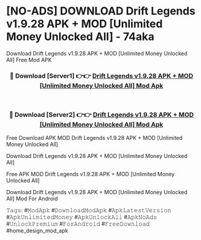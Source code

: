 # [NO-ADS] DOWNLOAD Drift Legends v1.9.28 APK + MOD [Unlimited Money Unlocked All] - 74aka
Download Drift Legends v1.9.28 APK + MOD [Unlimited Money Unlocked All] Free Mod APK

<div align="center">
<h3>🔴 Download [Server1] 👉👉 <a href="https://apk-comot.site?title=Drift_Legends_v1.9.28_APK_+_MOD_[Unlimited_Money_Unlocked_All]">Drift Legends v1.9.28 APK + MOD [Unlimited Money Unlocked All] Mod Apk</a></h3><br>

<h3>🔴 Download [Server2] 👉👉 <a href="https://apk-comot.site?title=Drift_Legends_v1.9.28_APK_+_MOD_[Unlimited_Money_Unlocked_All]">Drift Legends v1.9.28 APK + MOD [Unlimited Money Unlocked All] Mod Apk</a></h3>
</div>


Free Download APK MOD Drift Legends v1.9.28 APK + MOD [Unlimited Money Unlocked All]

Download Drift Legends v1.9.28 APK + MOD [Unlimited Money Unlocked All] 

Free APK MOD Drift Legends v1.9.28 APK + MOD [Unlimited Money Unlocked All] 

Download Drift Legends v1.9.28 APK + MOD [Unlimited Money Unlocked All] Mod For Android

𝚃𝚊𝚐𝚜: #𝙼𝚘𝚍𝙰𝚙𝚔 #𝙳𝚘𝚠𝚗𝚕𝚘𝚊𝚍𝙼𝚘𝚍𝙰𝚙𝚔 #𝙰𝚙𝚔𝙻𝚊𝚝𝚎𝚜𝚝𝚅𝚎𝚛𝚜𝚒𝚘𝚗 #𝙰𝚙𝚔𝚄𝚗𝚕𝚒𝚖𝚒𝚝𝚎𝚍𝙼𝚘𝚗𝚎𝚢 #𝙰𝚙𝚔𝚄𝚗𝚕𝚘𝚌𝚔𝙰𝚕𝚕 #𝙰𝚙𝚔𝙽𝚘𝙰𝚍𝚜 #𝚄𝚗𝚕𝚘𝚌𝚔𝙿𝚛𝚎𝚖𝚒𝚞𝚖 #𝙵𝚘𝚛𝙰𝚗𝚍𝚛𝚘𝚒𝚍 #𝙵𝚛𝚎𝚎𝙳𝚘𝚠𝚗𝚕𝚘𝚊𝚍 #home_design_mod_apk